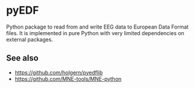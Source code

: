 # pyEDF
Python package to read from and write EEG data to European Data Format files. It is implemented in pure Python with very limited dependencies on external packages.

## See also
  - https://github.com/holgern/pyedflib
  - https://github.com/MNE-tools/MNE-python

